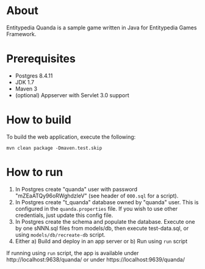 ﻿# About
Entitypedia Quanda is a sample game written in Java for Entitypedia Games Framework.

# Prerequisites
* Postgres 8.4.11
* JDK 1.7
* Maven 3
* (optional) Appserver with Servlet 3.0 support

# How to build

To build the web application, execute the following:
```
mvn clean package -Dmaven.test.skip
```

# How to run
1. In Postgres create "quanda" user with password "mZEaATQy96oRWghdzleV" (see header of ```000.sql``` for a script).
2. In Postgres create "t_quanda" database owned by "quanda" user. This is configured in the ```quanda.properties``` file. If you wish to use other credentials, just update this config file.
3. In Postgres create the schema and populate the database. Execute one by one sNNN.sql files from models/db, then execute test-data.sql, or using ```models/db/recreate-db``` script.
4. Either a) Build and deploy in an app server
   or     b) Run using ```run``` script

If running using ```run``` script, the app is available under http://localhost:9638/quanda/ or under https://localhost:9639/quanda/
